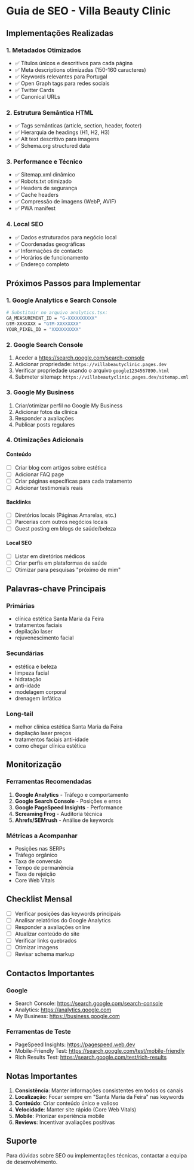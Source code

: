 # Guia de SEO - Villa Beauty Clinic

## Implementações Realizadas

### 1. Metadados Otimizados
- ✅ Títulos únicos e descritivos para cada página
- ✅ Meta descriptions otimizadas (150-160 caracteres)
- ✅ Keywords relevantes para Portugal
- ✅ Open Graph tags para redes sociais
- ✅ Twitter Cards
- ✅ Canonical URLs

### 2. Estrutura Semântica HTML
- ✅ Tags semânticas (article, section, header, footer)
- ✅ Hierarquia de headings (H1, H2, H3)
- ✅ Alt text descritivo para imagens
- ✅ Schema.org structured data

### 3. Performance e Técnico
- ✅ Sitemap.xml dinâmico
- ✅ Robots.txt otimizado
- ✅ Headers de segurança
- ✅ Cache headers
- ✅ Compressão de imagens (WebP, AVIF)
- ✅ PWA manifest

### 4. Local SEO
- ✅ Dados estruturados para negócio local
- ✅ Coordenadas geográficas
- ✅ Informações de contacto
- ✅ Horários de funcionamento
- ✅ Endereço completo

## Próximos Passos para Implementar

### 1. Google Analytics e Search Console
```bash
# Substituir no arquivo analytics.tsx:
GA_MEASUREMENT_ID = "G-XXXXXXXXXX"
GTM-XXXXXXX = "GTM-XXXXXXXX"
YOUR_PIXEL_ID = "XXXXXXXXXX"
```

### 2. Google Search Console
1. Aceder a https://search.google.com/search-console
2. Adicionar propriedade: `https://villabeautyclinic.pages.dev`
3. Verificar propriedade usando o arquivo `google1234567890.html`
4. Submeter sitemap: `https://villabeautyclinic.pages.dev/sitemap.xml`

### 3. Google My Business
1. Criar/otimizar perfil no Google My Business
2. Adicionar fotos da clínica
3. Responder a avaliações
4. Publicar posts regulares

### 4. Otimizações Adicionais

#### Conteúdo
- [ ] Criar blog com artigos sobre estética
- [ ] Adicionar FAQ page
- [ ] Criar páginas específicas para cada tratamento
- [ ] Adicionar testimonials reais

#### Backlinks
- [ ] Diretórios locais (Páginas Amarelas, etc.)
- [ ] Parcerias com outros negócios locais
- [ ] Guest posting em blogs de saúde/beleza

#### Local SEO
- [ ] Listar em diretórios médicos
- [ ] Criar perfis em plataformas de saúde
- [ ] Otimizar para pesquisas "próximo de mim"

## Palavras-chave Principais

### Primárias
- clínica estética Santa Maria da Feira
- tratamentos faciais
- depilação laser
- rejuvenescimento facial

### Secundárias
- estética e beleza
- limpeza facial
- hidratação
- anti-idade
- modelagem corporal
- drenagem linfática

### Long-tail
- melhor clínica estética Santa Maria da Feira
- depilação laser preços
- tratamentos faciais anti-idade
- como chegar clínica estética

## Monitorização

### Ferramentas Recomendadas
1. **Google Analytics** - Tráfego e comportamento
2. **Google Search Console** - Posições e erros
3. **Google PageSpeed Insights** - Performance
4. **Screaming Frog** - Auditoria técnica
5. **Ahrefs/SEMrush** - Análise de keywords

### Métricas a Acompanhar
- Posições nas SERPs
- Tráfego orgânico
- Taxa de conversão
- Tempo de permanência
- Taxa de rejeição
- Core Web Vitals

## Checklist Mensal

- [ ] Verificar posições das keywords principais
- [ ] Analisar relatórios do Google Analytics
- [ ] Responder a avaliações online
- [ ] Atualizar conteúdo do site
- [ ] Verificar links quebrados
- [ ] Otimizar imagens
- [ ] Revisar schema markup

## Contactos Importantes

### Google
- Search Console: https://search.google.com/search-console
- Analytics: https://analytics.google.com
- My Business: https://business.google.com

### Ferramentas de Teste
- PageSpeed Insights: https://pagespeed.web.dev
- Mobile-Friendly Test: https://search.google.com/test/mobile-friendly
- Rich Results Test: https://search.google.com/test/rich-results

## Notas Importantes

1. **Consistência**: Manter informações consistentes em todos os canais
2. **Localização**: Focar sempre em "Santa Maria da Feira" nas keywords
3. **Conteúdo**: Criar conteúdo único e valioso
4. **Velocidade**: Manter site rápido (Core Web Vitals)
5. **Mobile**: Priorizar experiência mobile
6. **Reviews**: Incentivar avaliações positivas

## Suporte

Para dúvidas sobre SEO ou implementações técnicas, contactar a equipa de desenvolvimento. 
